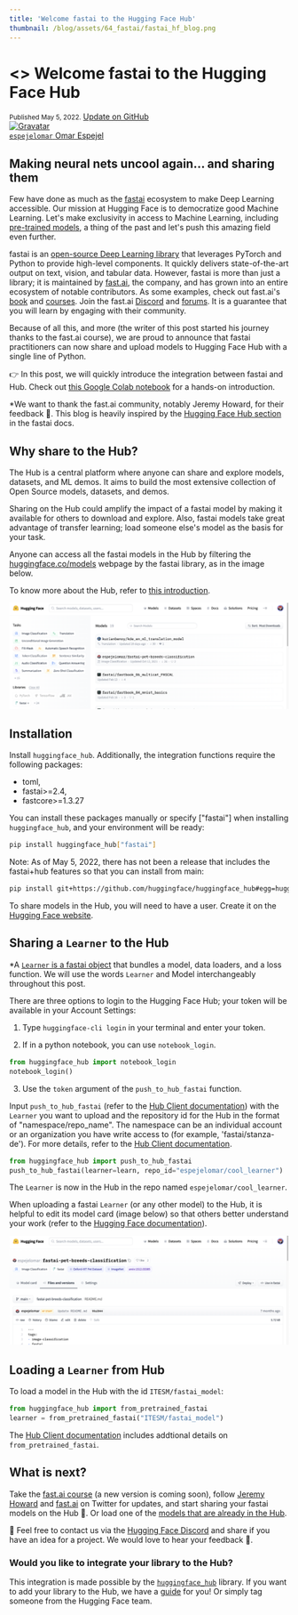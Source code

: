 ```yaml
---
title: 'Welcome fastai to the Hugging Face Hub'
thumbnail: /blog/assets/64_fastai/fastai_hf_blog.png
---
```


<h1><>
    Welcome fastai to the Hugging Face Hub
</h1>

<div class="blog-metadata">
    <small>Published May 5, 2022.</small>
    <a target="_blank" class="btn no-underline text-sm mb-5 font-sans" href="https://github.com/huggingface/blog/blob/main/fastai.md">
        Update on GitHub
    </a>
</div>

<div class="author-card">
    <a href="/espejelomar"> 
        <img class="avatar avatar-user" src="https://bafybeidj6oxo7zm5pejnc2iezy24npw4qbt2jgpo4n6igt7oykc7rbvcxi.ipfs.dweb.link/omar_picture.png" title="Gravatar">
        <div class="bfc">
            <code>espejelomar</code>
            <span class="fullname">Omar Espejel</span>
        </div>
    </a>
</div>

## Making neural nets uncool again... and sharing them

Few have done as much as the [fastai](https://www.fast.ai/) ecosystem to make Deep Learning accessible. Our mission at Hugging Face is to democratize good Machine Learning. Let's make exclusivity in access to Machine Learning, including [pre-trained models](https://huggingface.co/models), a thing of the past and let's push this amazing field even further.

fastai is an [open-source Deep Learning library](https://github.com/fastai/fastai) that leverages PyTorch and Python to provide high-level components. It quickly delivers state-of-the-art output on text, vision, and tabular data. However, fastai is more than just a library; it is maintained by [fast.ai](https://www.fast.ai/), the company, and has grown into an entire ecosystem of notable contributors. As some examples, check out fast.ai's [book](https://github.com/fastai/fastbook) and [courses](https://course.fast.ai/). Join the fast.ai [Discord](https://discord.com/invite/YKrxeNn) and [forums](https://forums.fast.ai/). It is a guarantee that you will learn by engaging with their community.

Because of all this, and more (the writer of this post started his journey thanks to the fast.ai course), we are proud to announce that fastai practitioners can now share and upload models to Hugging Face Hub with a single line of Python.

 👉 In this post, we will quickly introduce the integration between fastai and Hub. Check out [this Google Colab notebook](https://colab.research.google.com/gist/omarespejel/9ba054ce74c7a4d4408085b611124bdf) for a hands-on introduction.

*We want to thank the fast.ai community, notably Jeremy Howard, for their feedback 🤗. This blog is heavily inspired by the [Hugging Face Hub section](https://docs.fast.ai/huggingface.html) in the fastai docs.


## Why share to the Hub?

The Hub is a central platform where anyone can share and explore models, datasets, and ML demos. It aims to build the most extensive collection of Open Source models, datasets, and demos.

Sharing on the Hub could amplify the impact of a fastai model by making it available for others to download and explore. Also, fastai models take great advantage of transfer learning; load someone else's model as the basis for your task.

Anyone can access all the fastai models in the Hub by filtering the [huggingface.co/models](https://huggingface.co/models?library=fastai&sort=downloads) webpage by the fastai library, as in the image below.

To know more about the Hub, refer to [this introduction](https://github.com/huggingface/education-toolkit/blob/main/01_huggingface-hub-tour.md).

![Fastai Models in the Hub](assets/64_fastai/hf_hub_fastai.png)


## Installation

Install `huggingface_hub`. Additionally, the integration functions require the following packages:

- toml,
- fastai>=2.4,
- fastcore>=1.3.27

You can install these packages manually or specify ["fastai"] when installing `huggingface_hub`, and your environment will be ready:

```bash
pip install huggingface_hub["fastai"]
```

Note: As of May 5, 2022, there has not been a release that includes the fastai+hub features so that you can install from main:

```bash
pip install git+https://github.com/huggingface/huggingface_hub#egg=huggingface-hub["fastai"]
```
To share models in the Hub, you will need to have a user. Create it on the [Hugging Face website](https://huggingface.co/).

## Sharing a `Learner` to the Hub

*A [`Learner` is a fastai object](https://docs.fast.ai/learner.html#Learner) that bundles a model, data loaders, and a loss function. We will use the words `Learner` and Model interchangeably throughout this post.

There are three options to login to the Hugging Face Hub; your token will be available in your Account Settings:
1. Type `huggingface-cli login` in your terminal and enter your token.

2. If in a python notebook, you can use `notebook_login`.

```py
from huggingface_hub import notebook_login
notebook_login()
```

3. Use the `token` argument of the `push_to_hub_fastai` function.

Input `push_to_hub_fastai` (refer to the [Hub Client documentation](https://huggingface.co/docs/huggingface_hub/main/en/package_reference/mixins#huggingface_hub.push_to_hub_fastai)) with the `Learner` you want to upload and the repository id for the Hub in the format of "namespace/repo_name". The namespace can be an individual account or an organization you have write access to (for example, 'fastai/stanza-de'). For more details, refer to the [Hub Client documentation](https://huggingface.co/docs/huggingface_hub/main/en/package_reference/mixins#huggingface_hub.push_to_hub_fastai).

```py
from huggingface_hub import push_to_hub_fastai
push_to_hub_fastai(learner=learn, repo_id="espejelomar/cool_learner")
```

The `Learner` is now in the Hub in the repo named `espejelomar/cool_learner`.

When uploading a fastai `Learner` (or any other model) to the Hub, it is helpful to edit its model card (image below) so that others better understand your work (refer to the [Hugging Face documentation](https://huggingface.co/docs/hub/model-repos#what-are-model-cards-and-why-are-they-useful)).

![Fastai Model Card](assets/64_fastai/hf_model_card.png)

## Loading a `Learner` from Hub

To load a model in the Hub with the id `ITESM/fastai_model`:

```py
from huggingface_hub import from_pretrained_fastai
learner = from_pretrained_fastai("ITESM/fastai_model")
```

The [Hub Client documentation](https://huggingface.co/docs/huggingface_hub/main/en/package_reference/mixins#huggingface_hub.from_pretrained_fastai) includes addtional details on `from_pretrained_fastai`.


## What is next?

Take the [fast.ai course](https://course.fast.ai/) (a new version is coming soon), follow [Jeremy Howard](https://twitter.com/jeremyphoward?ref_src=twsrc%5Egoogle%7Ctwcamp%5Eserp%7Ctwgr%5Eauthor) and [fast.ai](https://twitter.com/FastDotAI) on Twitter for updates, and start sharing your fastai models on the Hub 🤗. Or load one of the [models that are already in the Hub](https://huggingface.co/models?library=fastai&sort=downloads).

📧 Feel free to contact us via the [Hugging Face Discord](https://discord.gg/YRAq8fMnUG) and share if you have an idea for a project. We would love to hear your feedback 💖.


### Would you like to integrate your library to the Hub?

This integration is made possible by the [`huggingface_hub`](https://github.com/huggingface/huggingface_hub) library. If you want to add your library to the Hub, we have a [guide](https://huggingface.co/docs/hub/adding-a-library) for you! Or simply tag someone from the Hugging Face team.

